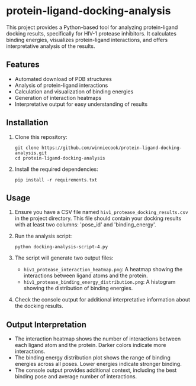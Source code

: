 # protein-ligand-docking-analysis

This project provides a Python-based tool for analyzing protein-ligand docking results, specifically for HIV-1 protease inhibitors. It calculates binding energies, visualizes protein-ligand interactions, and offers interpretative analysis of the results.

## Features

- Automated download of PDB structures
- Analysis of protein-ligand interactions
- Calculation and visualization of binding energies
- Generation of interaction heatmaps
- Interpretative output for easy understanding of results

## Installation

1. Clone this repository:
   ```
   git clone https://github.com/winniecook/protein-ligand-docking-analysis.git
   cd protein-ligand-docking-analysis
   ```

2. Install the required dependencies:
   ```
   pip install -r requirements.txt
   ```

## Usage

1. Ensure you have a CSV file named `hiv1_protease_docking_results.csv` in the project directory. This file should contain your docking results with at least two columns: 'pose_id' and 'binding_energy'.

2. Run the analysis script:
   ```
   python docking-analysis-script-4.py
   ```

3. The script will generate two output files:
   - `hiv1_protease_interaction_heatmap.png`: A heatmap showing the interactions between ligand atoms and the protein.
   - `hiv1_protease_binding_energy_distribution.png`: A histogram showing the distribution of binding energies.

4. Check the console output for additional interpretative information about the docking results.

## Output Interpretation

- The interaction heatmap shows the number of interactions between each ligand atom and the protein. Darker colors indicate more interactions.
- The binding energy distribution plot shows the range of binding energies across all poses. Lower energies indicate stronger binding.
- The console output provides additional context, including the best binding pose and average number of interactions.
